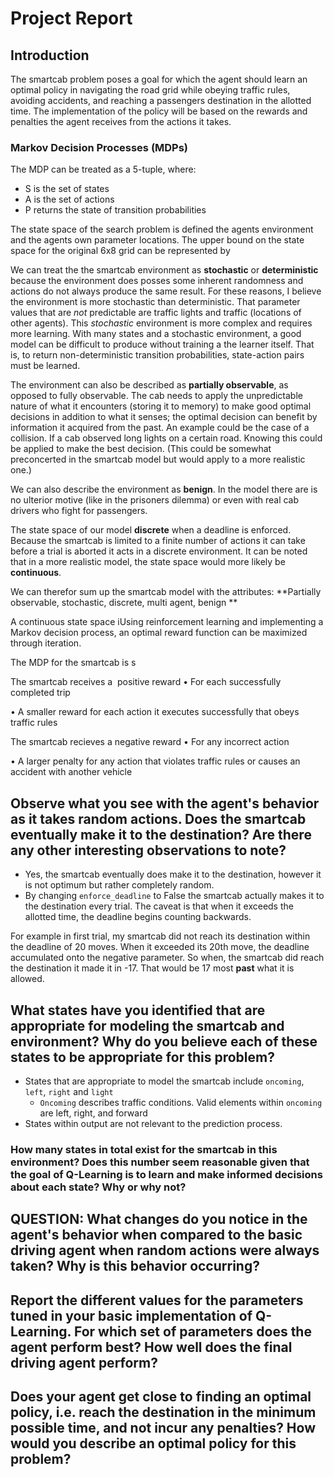 # Project Report

## Introduction
The smartcab problem poses a goal for which the agent should learn an optimal policy in navigating the road grid while obeying traffic rules, avoiding accidents, and reaching a passengers destination in the allotted time. The implementation of the policy will be based on the rewards and penalties the agent receives from the actions it takes. 

### Markov Decision Processes (MDPs)

The MDP can be treated as a 5-tuple, where:
- S is the set of states
- A is the set of actions
- P returns the state of transition probabilities

The state space of the search problem is defined the agents environment and the agents own parameter locations. The upper bound on the state space for the original 6x8 grid can be represented by 

We can treat the the smartcab environment as **stochastic** or **deterministic** because the environment does posses some inherent randomness and actions do not always produce the same result. For these reasons, I believe the environment is more stochastic than deterministic. That parameter values that are *not* predictable are traffic lights and traffic (locations of other agents). This *stochastic* environment is more complex and requires more learning. With many states and a stochastic environment, a good model can be difficult to produce without training a the learner itself. That is, to return non-deterministic transition probabilities, state-action pairs must be learned.


The environment can also be described as **partially observable**, as opposed to fully observable. The cab needs to apply the unpredictable nature of what it encounters (storing it to memory) to make good optimal decisions in addition to what it senses; the optimal decision can benefit by information it acquired from the past. An example could be the case of a collision. If a cab observed long lights on a certain road. Knowing this could be applied to make the best decision. (This could be somewhat preconcerted in the smartcab model but would apply to a more realistic one.)

We can also describe the environment as **benign**. In the model there are is no ulterior motive (like in the prisoners dilemma) or even with real cab drivers who fight for passengers. 


The state space of our model **discrete** when a deadline is enforced. Because the smartcab is limited to a finite number of actions it can take before a trial is aborted it acts in a discrete environment. It can be noted that in a more realistic model, the state space would more likely be **continuous**.


We can therefor sum up the smartcab model with the attributes:
**Partially observable, stochastic, discrete, multi agent, benign **

A continuous state space iUsing reinforcement learning and  implementing a Markov decision process, an optimal reward function can be maximized through iteration. 

The MDP for the smartcab is s

The smartcab receives a  positive reward 
• For each successfully completed trip  

• A smaller reward for each action it executes successfully that obeys traffic rules  

The smartcab recieves a negative reward
• For any incorrect action  

• A larger penalty for any action that violates traffic rules or causes an accident with another vehicle


## Observe what you see with the agent's behavior as it takes random actions. Does the smartcab eventually make it to the destination? Are there any other interesting observations to note?

- Yes, the smartcab eventually does make it to the destination, however it is not optimum but rather completely random.
- By changing `enforce_deadline` to False the smartcab actually makes it to the destination every trial. The caveat is that when it exceeds the allotted time, the deadline begins counting backwards. 

For example in first trial, my smartcab did not reach its destination within the deadline of 20 moves. When it exceeded its 20th move, the deadline accumulated onto the negative parameter. So when, the smartcab did reach the destination it made it in -17. That would be 17 most **past** what it is allowed.

## What states have you identified that are appropriate for modeling the smartcab and environment? Why do you believe each of these states to be appropriate for this problem?

- States that are appropriate to model the smartcab include `oncoming`, `left`, `right` and `light`
	- `Oncoming` describes traffic conditions. Valid elements within `oncoming` are left, right, and forward
- States within output are not relevant to the prediction process.

### How many states in total exist for the smartcab in this environment? Does this number seem reasonable given that the goal of Q-Learning is to learn and make informed decisions about each state? Why or why not?

## QUESTION: What changes do you notice in the agent's behavior when compared to the basic driving agent when random actions were always taken? Why is this behavior occurring?


## Report the different values for the parameters tuned in your basic implementation of Q-Learning. For which set of parameters does the agent perform best? How well does the final driving agent perform?


## Does your agent get close to finding an optimal policy, i.e. reach the destination in the minimum possible time, and not incur any penalties? How would you describe an optimal policy for this problem?